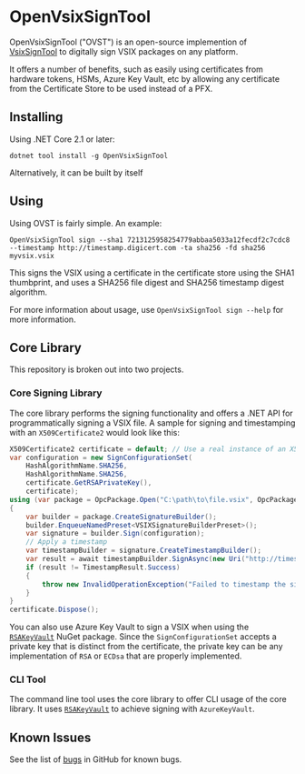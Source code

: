 OpenVsixSignTool
================


OpenVsixSignTool ("OVST") is an open-source implemention of [VsixSignTool][1] to digitally sign VSIX packages on any platform.

It offers a number of benefits, such as easily using certificates from hardware tokens, HSMs, Azure Key Vault, etc by allowing
any certificate from the Certificate Store to be used instead of a PFX.

## Installing

Using .NET Core 2.1 or later:

```shell
dotnet tool install -g OpenVsixSignTool
```

Alternatively, it can be built by itself

## Using

Using OVST is fairly simple. An example:

```shell
OpenVsixSignTool sign --sha1 7213125958254779abbaa5033a12fecdf2c7cdc8 --timestamp http://timestamp.digicert.com -ta sha256 -fd sha256 myvsix.vsix
```

This signs the VSIX using a certificate in the certificate store using the SHA1 thumbprint, and uses a SHA256
file digest and SHA256 timestamp digest algorithm.

For more information about usage, use `OpenVsixSignTool sign --help` for more information.

## Core Library

This repository is broken out into two projects.

### Core Signing Library

The core library performs the signing functionality and offers a .NET API for programmatically signing a VSIX file. A sample for signing and timestamping
with an `X509Certificate2` would look like this:

```csharp
X509Certificate2 certificate = default; // Use a real instance of an X509Certificate2 with a private key
var configuration = new SignConfigurationSet(
	HashAlgorithmName.SHA256,
	HashAlgorithmName.SHA256,
	certificate.GetRSAPrivateKey(),
	certificate);
using (var package = OpcPackage.Open("C:\path\to\file.vsix", OpcPackageFileMode.ReadWrite))
{
	var builder = package.CreateSignatureBuilder();
	builder.EnqueueNamedPreset<VSIXSignatureBuilderPreset>();
	var signature = builder.Sign(configuration);
	// Apply a timestamp
	var timestampBuilder = signature.CreateTimestampBuilder();
	var result = await timestampBuilder.SignAsync(new Uri("http://timestamp.digicert.com"), HashAlgorithmName.SHA256);
	if (result != TimestampResult.Success)
	{
		throw new InvalidOperationException("Failed to timestamp the signature.");
	}
}
certificate.Dispose();
```


You can also use Azure Key Vault to sign a VSIX when using the [`RSAKeyVault`][3] NuGet package. Since the `SignConfigurationSet`
accepts a private key that is distinct from the certificate, the private key can be any implementation of `RSA` or `ECDsa`
that are properly implemented.

### CLI Tool

The command line tool uses the core library to offer CLI usage of the core library. It uses [`RSAKeyVault`][3] to achieve signing
with `AzureKeyVault`.

## Known Issues

See the list of [bugs][2] in GitHub for known bugs.

[1]: https://www.nuget.org/packages/Microsoft.VSSDK.Vsixsigntool/
[2]: https://github.com/vcsjones/OpenVsixSignTool/issues?q=is%3Aissue+is%3Aopen+label%3Abug
[3]: https://www.nuget.org/packages/RSAKeyVaultProvider/